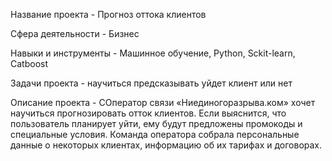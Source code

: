 Название проекта - Прогноз оттока клиентов

Сфера деятельности - Бизнес

Навыки и инструменты - Машинное обучение, Python, Sckit-learn, Catboost

Задачи проекта - научиться предсказывать уйдет клиент или нет

Описание проекта - СОператор связи «Ниединогоразрыва.ком» хочет научиться прогнозировать отток клиентов. Если выяснится, что пользователь планирует уйти, ему будут предложены промокоды и специальные условия. Команда оператора собрала персональные данные о некоторых клиентах, информацию об их тарифах и договорах.
